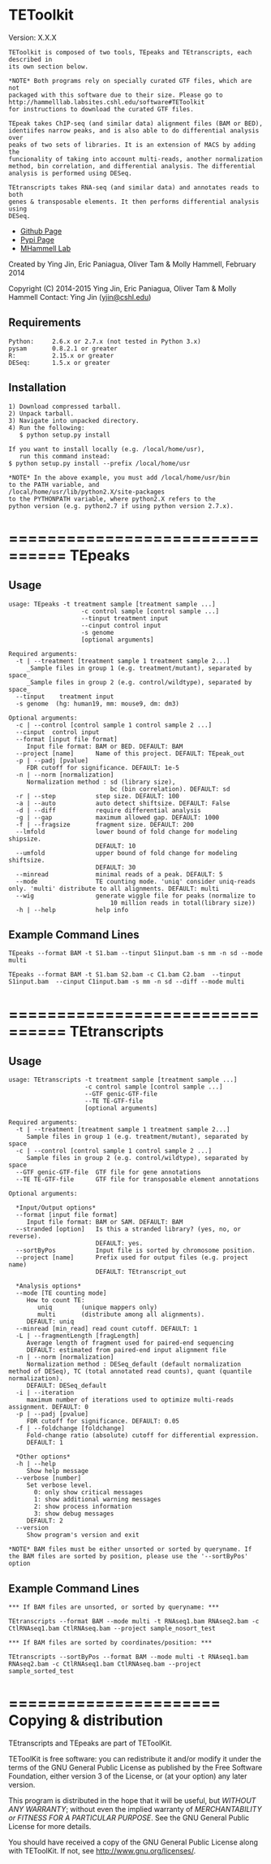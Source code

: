 TEToolkit
=========
Version: X.X.X

    TEToolkit is composed of two tools, TEpeaks and TEtranscripts, each described in
    its own section below.

    *NOTE* Both programs rely on specially curated GTF files, which are not
    packaged with this software due to their size. Please go to 
    http://hammelllab.labsites.cshl.edu/software#TEToolkit 
    for instructions to download the curated GTF files.

    TEpeak takes ChIP-seq (and similar data) alignment files (BAM or BED),
    identiifes narrow peaks, and is also able to do differential analysis over
    peaks of two sets of libraries. It is an extension of MACS by adding the
    funcionality of taking into account multi-reads, another normalization
    method, bin correlation, and differential analysis. The differential
    analysis is performed using DESeq. 

    TEtranscripts takes RNA-seq (and similar data) and annotates reads to both
    genes & transposable elements. It then performs differential analysis using
    DESeq.


+ [Github Page](https://github.com/mhammell-laboratory/tetoolkit)
+ [Pypi Page](https://pypi.python.org/pypi/TEToolkit)
+ [MHammell Lab](http://hammelllab.labsites.cshl.edu/software)

Created by Ying Jin, Eric Paniagua, Oliver Tam & Molly Hammell, February 2014

Copyright (C) 2014-2015 Ying Jin, Eric Paniagua, Oliver Tam & Molly Hammell
Contact: Ying Jin (yjin@cshl.edu)

Requirements
------------

    Python:     2.6.x or 2.7.x (not tested in Python 3.x)
    pysam       0.8.2.1 or greater
    R:          2.15.x or greater
    DESeq:      1.5.x or greater


Installation
------------

    1) Download compressed tarball.
    2) Unpack tarball.
    3) Navigate into unpacked directory.
    4) Run the following:
       $ python setup.py install

    If you want to install locally (e.g. /local/home/usr),
       run this command instead:
    $ python setup.py install --prefix /local/home/usr

    *NOTE* In the above example, you must add /local/home/usr/bin
    to the PATH variable, and 
    /local/home/usr/lib/python2.X/site-packages 
    to the PYTHONPATH variable, where python2.X refers to the 
    python version (e.g. python2.7 if using python version 2.7.x).


================================
TEpeaks
================================

Usage
-----

    usage: TEpeaks -t treatment sample [treatment sample ...] 
                        -c control sample [control sample ...]
                        --tinput treatment input
                        --cinput control input
                        -s genome  
                        [optional arguments]

    Required arguments:
      -t | --treatment [treatment sample 1 treatment sample 2...]
         _Sample files in group 1 (e.g. treatment/mutant), separated by space_
         _Sample files in group 2 (e.g. control/wildtype), separated by space_
      --tinput    treatment input 
      -s genome  (hg: human19, mm: mouse9, dm: dm3)

    Optional arguments:
      -c | --control [control sample 1 control sample 2 ...]
      --cinput  control input
      --format [input file format]
         Input file format: BAM or BED. DEFAULT: BAM
      --project [name]      Name of this project. DEFAULT: TEpeak_out
      -p | --padj [pvalue]
         FDR cutoff for significance. DEFAULT: 1e-5
      -n | --norm [normalization]
         Normalization method : sd (library size),
                                bc (bin correlation). DEFAULT: sd
      -r | --step           step size. DEFAULT: 100
      -a | --auto           auto detect shiftsize. DEFAULT: False
      -d | --diff           require differential analysis
      -g | --gap            maximum allowed gap. DEFAULT: 1000
      -f | --fragsize       fragment size. DEFAULT: 200
      --lmfold              lower bound of fold change for modeling shipsize.
                            DEFAULT: 10
      --umfold              upper bound of fold change for modeling shiftsize.
                            DEFAULT: 30
      --minread             minimal reads of a peak. DEFAULT: 5
      --mode                TE counting mode. 'uniq' consider uniq-reads only. 'multi' distribute to all alignments. DEFAULT: multi
      --wig                 generate wiggle file for peaks (normalize to
                                10 million reads in total(library size))
      -h | --help           help info


Example Command Lines
---------------------

    TEpeaks --format BAM -t S1.bam --tinput S1input.bam -s mm -n sd --mode multi

    TEpeaks --format BAM -t S1.bam S2.bam -c C1.bam C2.bam  --tinput S1input.bam  --cinput C1input.bam -s mm -n sd --diff --mode multi



================================
TEtranscripts
================================

Usage
-----

    usage: TEtranscripts -t treatment sample [treatment sample ...] 
                         -c control sample [control sample ...]
                         --GTF genic-GTF-file
                         --TE TE-GTF-file 
                         [optional arguments]

    Required arguments:
      -t | --treatment [treatment sample 1 treatment sample 2...]
         Sample files in group 1 (e.g. treatment/mutant), separated by space
      -c | --control [control sample 1 control sample 2 ...]
         Sample files in group 2 (e.g. control/wildtype), separated by space
      --GTF genic-GTF-file  GTF file for gene annotations
      --TE TE-GTF-file      GTF file for transposable element annotations

    Optional arguments:

      *Input/Output options*
      --format [input file format]
         Input file format: BAM or SAM. DEFAULT: BAM
      --stranded [option]   Is this a stranded library? (yes, no, or reverse).
                            DEFAULT: yes.
      --sortByPos           Input file is sorted by chromosome position.
      --project [name]      Prefix used for output files (e.g. project name)
                            DEFAULT: TEtranscript_out

      *Analysis options*
      --mode [TE counting mode]
         How to count TE:
            uniq        (unique mappers only)
            multi       (distribute among all alignments).
         DEFAULT: uniq
      --minread [min_read] read count cutoff. DEFAULT: 1
      -L | --fragmentLength [fragLength]
         Average length of fragment used for paired-end sequencing
         DEFAULT: estimated from paired-end input alignment file
      -n | --norm [normalization]
         Normalization method : DESeq_default (default normalization method of DESeq), TC (total annotated read counts), quant (quantile normalization). 
         DEFAULT: DESeq_default
      -i | --iteration 
         maximum number of iterations used to optimize multi-reads assignment. DEFAULT: 0
      -p | --padj [pvalue]
         FDR cutoff for significance. DEFAULT: 0.05
      -f | --foldchange [foldchange]
         Fold-change ratio (absolute) cutoff for differential expression. 
         DEFAULT: 1

      *Other options*
      -h | --help
         Show help message
      --verbose [number]
         Set verbose level.
           0: only show critical messages
           1: show additional warning messages
           2: show process information
           3: show debug messages
         DEFAULT: 2
      --version
         Show program's version and exit

    *NOTE* BAM files must be either unsorted or sorted by queryname. If the BAM files are sorted by position, please use the '--sortByPos' option

Example Command Lines
---------------------

    *** If BAM files are unsorted, or sorted by queryname: ***

    TEtranscripts --format BAM --mode multi -t RNAseq1.bam RNAseq2.bam -c CtlRNAseq1.bam CtlRNAseq.bam --project sample_nosort_test

    *** If BAM files are sorted by coordinates/position: ***

    TEtranscripts --sortByPos --format BAM --mode multi -t RNAseq1.bam RNAseq2.bam -c CtlRNAseq1.bam CtlRNAseq.bam --project sample_sorted_test

======================
Copying & distribution
======================

TEtranscripts and TEpeaks are part of TEToolKit.

TEToolKit is free software: you can redistribute it and/or modify
it under the terms of the GNU General Public License as published by
the Free Software Foundation, either version 3 of the License, or
(at your option) any later version.

This program is distributed in the hope that it will be useful,
but *WITHOUT ANY WARRANTY*; without even the implied warranty of
*MERCHANTABILITY or FITNESS FOR A PARTICULAR PURPOSE*.  See the
GNU General Public License for more details.

You should have received a copy of the GNU General Public License
along with TEToolKit.  If not, see http://www.gnu.org/licenses/.


